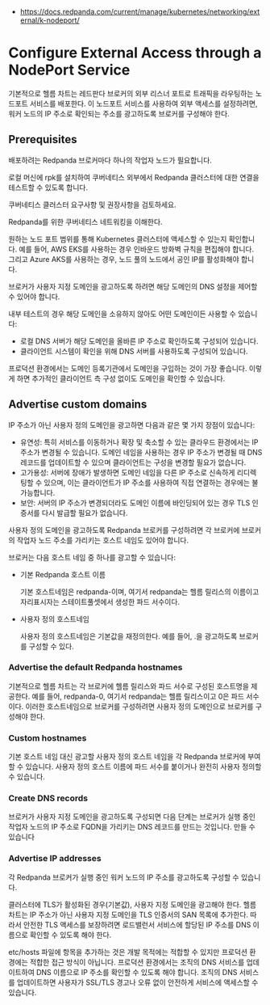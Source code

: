- https://docs.redpanda.com/current/manage/kubernetes/networking/external/k-nodeport/

# Configure External Access through a NodePort Service

기본적으로 헬름 차트는 레드판다 브로커의 외부 리스너 포트로 트래픽을 라우팅하는 노드포트 서비스를 배포한다. 이 노드포트 서비스를 사용하여 외부 액세스를 설정하려면, 워커 노드의 IP 주소로 확인되는 주소를 광고하도록 브로커를 구성해야 한다.

## Prerequisites

배포하려는 Redpanda 브로커마다 하나의 작업자 노드가 필요합니다.

로컬 머신에 rpk를 설치하여 쿠버네티스 외부에서 Redpanda 클러스터에 대한 연결을 테스트할 수 있도록 합니다.

쿠버네티스 클러스터 요구사항 및 권장사항을 검토하세요.

Redpanda를 위한 쿠버네티스 네트워킹을 이해한다.

원하는 노드 포트 범위를 통해 Kubernetes 클러스터에 액세스할 수 있는지 확인합니다. 예를 들어, AWS EKS를 사용하는 경우 인바운드 방화벽 규칙을 편집해야 합니다. 그리고 Azure AKS를 사용하는 경우, 노드 풀의 노드에서 공인 IP를 활성화해야 합니다.

브로커가 사용자 지정 도메인을 광고하도록 하려면 해당 도메인의 DNS 설정을 제어할 수 있어야 합니다.

내부 테스트의 경우 해당 도메인을 소유하지 않아도 어떤 도메인이든 사용할 수 있습니다:

- 로컬 DNS 서버가 해당 도메인을 올바른 IP 주소로 확인하도록 구성되어 있습니다.
- 클라이언트 시스템이 확인을 위해 DNS 서버를 사용하도록 구성되어 있습니다.

프로덕션 환경에서는 도메인 등록기관에서 도메인을 구입하는 것이 가장 좋습니다. 이렇게 하면 추가적인 클라이언트 측 구성 없이도 도메인을 확인할 수 있습니다.

## Advertise custom domains
IP 주소가 아닌 사용자 정의 도메인을 광고하면 다음과 같은 몇 가지 장점이 있습니다:

- 유연성: 특히 서비스를 이동하거나 확장 및 축소할 수 있는 클라우드 환경에서는 IP 주소가 변경될 수 있습니다. 도메인 네임을 사용하는 경우 IP 주소가 변경될 때 DNS 레코드를 업데이트할 수 있으며 클라이언트는 구성을 변경할 필요가 없습니다.
- 고가용성: 서버에 장애가 발생하면 도메인 네임을 다른 IP 주소로 신속하게 리디렉팅할 수 있으며, 이는 클라이언트가 IP 주소를 사용하여 직접 연결하는 경우에는 불가능합니다.
- 보안: 서버의 IP 주소가 변경되더라도 도메인 이름에 바인딩되어 있는 경우 TLS 인증서를 다시 발급할 필요가 없습니다.

사용자 정의 도메인을 광고하도록 Redpanda 브로커를 구성하려면 각 브로커에 브로커의 작업자 노드 주소를 가리키는 호스트 네임도 있어야 합니다.

브로커는 다음 호스트 네임 중 하나를 광고할 수 있습니다:

- 기본 Redpanda 호스트 이름

    기본 호스트네임은 redpanda-<ordinal-number>이며, 여기서 redpanda는 헬름 릴리스의 이름이고 <ordinal-number> 자리표시자는 스테이트풀셋에서 생성한 파드 서수이다.

- 사용자 정의 호스트네임

    사용자 정의 호스트네임은 기본값을 재정의한다. 예를 들어, <hostname-for-broker-0>.<custom-domain>을 광고하도록 브로커를 구성할 수 있다.

### Advertise the default Redpanda hostnames
기본적으로 헬름 차트는 각 브로커에 헬름 릴리스와 파드 서수로 구성된 호스트명을 제공한다. 예를 들어, redpanda-0, 여기서 redpanda는 헬름 릴리스이고 0은 파드 서수이다. 이러한 호스트네임으로 브로커를 구성하려면 사용자 정의 도메인으로 브로커를 구성해야 한다.

### Custom hostnames
기본 호스트 네임 대신 광고할 사용자 정의 호스트 네임을 각 Redpanda 브로커에 부여할 수 있습니다. 사용자 정의 호스트 이름에 파드 서수를 붙이거나 완전히 사용자 정의할 수 있습니다.

### Create DNS records
브로커가 사용자 지정 도메인을 광고하도록 구성되면 다음 단계는 브로커가 실행 중인 작업자 노드의 IP 주소로 FQDN을 가리키는 DNS 레코드를 만드는 것입니다. 만들 수 있습니다

### Advertise IP addresses
각 Redpanda 브로커가 실행 중인 워커 노드의 IP 주소를 광고하도록 구성할 수 있습니다.

클러스터에 TLS가 활성화된 경우(기본값), 사용자 지정 도메인을 광고해야 한다. 헬름 차트는 IP 주소가 아닌 사용자 지정 도메인을 TLS 인증서의 SAN 목록에 추가한다. 따라서 안전한 TLS 액세스를 보장하려면 로드밸런서 서비스에 할당된 IP 주소를 DNS 이름으로 확인할 수 있도록 해야 한다.

etc/hosts 파일에 항목을 추가하는 것은 개발 목적에는 적합할 수 있지만 프로덕션 환경에는 적합한 접근 방식이 아닙니다. 프로덕션 환경에서는 조직의 DNS 서비스를 업데이트하여 DNS 이름으로 IP 주소를 확인할 수 있도록 해야 합니다. 조직의 DNS 서비스를 업데이트하면 사용자가 SSL/TLS 경고나 오류 없이 안전하게 서비스에 액세스할 수 있습니다.